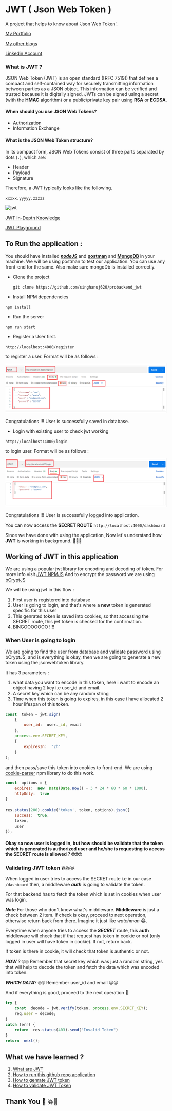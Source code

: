 # JWT ( Json Web Token )
A project that helps to know about 'Json Web Token'.

[My Portfolio](https://anujportfolio.herokuapp.com/)

[My other blogs](https://dev.to/singhanuj620)

[Linkedin Account](https://www.linkedin.com/in/anuj-singh-007/)


### What is JWT ?
JSON Web Token (JWT) is an open standard ([RFC 7519]) that defines a compact and self-contained way for securely transmitting information between parties as a JSON object. This information can be verified and trusted because it is digitally signed. 
JWTs can be signed using a secret (with the **HMAC** algorithm) or a public/private key pair using **RSA** or **ECDSA**.

#### When should you use JSON Web Tokens?
 - Authorization
 - Information Exchange

#### What is the JSON Web Token structure?

In its compact form, JSON Web Tokens consist of three parts separated by dots (`.`), which are:

-   Header
-   Payload
-   Signature

Therefore, a JWT typically looks like the following.

`xxxxx.yyyyy.zzzzz`

![jwt](https://cdn2.auth0.com/docs/media/articles/api-auth/client-credentials-grant.png)


[JWT In-Depth Knowledge](https://jwt.io/introduction)

[JWT Playground](https://jwt.io/#debugger-io)


## To Run the application :
You should have installed ***[nodeJS](https://nodejs.org/en/download/)*** and **[postman](https://www.postman.com/downloads/)** and [**MongoDB**](https://www.mongodb.com/try/download/community) in your machine.
We will be using postman to test our application. You can use any front-end for the same.
Also make sure mongoDb is installed correctly.

 - Clone the project
 
	 `git clone https://github.com/singhanuj620/probackend_jwt`
	 
 - Install NPM dependencies 
 
 `npm install`
 
 - Run the server 
 
`npm run start`

- Register a User first. 

`http://localhost:4000/register`

to register a user. Format will be as follows : 

![postman_register](./screenshots/postman_register.png)

Congratulations !!! User is successfully saved in database.

- Login with existing user to check jwt working 

`http://localhost:4000/login`

to login user. Format will be as follows : 

![postman_login](./screenshots/postman_login.png)

Congratulations !!! User is successfully logged into application.


You can now access the **SECRET ROUTE** `http://localhost:4000/dashboard`

Since we have done with using the application, Now let's understand how **JWT** is working in background. 🙌🙌🙌

## Working of JWT in this application

We are using a popular jwt library for encoding and decoding of token. For more info visit [JWT NPMJS](https://www.npmjs.com/package/jsonwebtoken)
And to encrypt the password we are using [bCryptJS](https://www.npmjs.com/package/bcryptjs)

We will be using jwt in this flow :

 1. First user is registered into database
 2. User is going to login, and that's where a **new** token is generated specific for this user
 3. This genrated token is saved into cookies, so that accessing the SECRET route, this jwt token is checked for the confirmation.
 4. BINGOOOOOOO !!!!


### When User is going to login 
We are going to find the user from database and validate password using bCryptJS, and is everything is okay, then we are going to generate a new token using the jsonwebtoken library.

It has 3 parameters : 

 1. what data you want to encode in this token, here i want to encode an object having 2 key i.e user_id and email.
 2. A secret key which can be any random string
 3. Time when this token is going to expires, in this case i have allocated 2 hour lifespan of this token.

``` javascript    
const  token = jwt.sign(
    {
	    user_id:  user._id, email
    },
	process.env.SECRET_KEY,
    {
	    expiresIn:  "2h"
    }
);
```

and then pass/save this token into cookies to front-end. We are using [cookie-parser](https://www.npmjs.com/package/cookie-parser) npm library to do this work.

```javascript
const  options = {
	expires:  new  Date(Date.now() + 3 * 24 * 60 * 60 * 1000),
	httpOnly:  true
}

res.status(200).cookie('token', token, options).json({
	success:  true,
	token,
	user
});
```

#### Okay so now user is logged in, but how should be validate that the token which is generated is authorized user and he/she is requesting to access the SECRET route is allowed ? 🙄🙄🙄

### Validating JWT token 💥💥💥

When logged in user tries to access the SECRET route i.e in our case `/dashboard` then, a middleware ***auth*** is going to validate the token.

For that backend has to fetch the token which is set in cookies when user was login.

***Note*** For those who don't know what's middleware. **Middleware** is just a check between 2 item. If check is okay, proceed to next operation, otherwise return back from there. Imagine it just like *watchman* 😂.

Everytime when anyone tries to access the ***SECRET*** route, this **auth** middleware will check that if that request has token in cookie or not (only logged in user will have token in cookie). If not, return back.

If token is there in cookie, it will check that token is authentic or not.

***HOW*** ? 🙄🙄
Remember that secret key which was just a random string, yes that will help to decode the token and fetch the data which was encoded into token.


***WHICH DATA***? 🙄🙄
Remember user_id and email 😉😉

And if everything is good, proceed to the next operation 💯

```javascript
try {
	const  decode = jwt.verify(token, process.env.SECRET_KEY);
	req.user = decode;
}
catch (err) {
	return  res.status(403).send("Invalid Token")
}
return  next();
```

## What we have learned ?

 1. [What are JWT](https://github.com/singhanuj620/probackend_jwt/new/main?readme=1#what-is-jwt-)
 2. [How to run this github repo application](https://github.com/singhanuj620/probackend_jwt/new/main?readme=1#to-run-the-application-)
 3. [How to genrate JWT token](https://github.com/singhanuj620/probackend_jwt/new/main?readme=1#when-user-is-going-to-login)
 4. [How to validate JWT Token](https://github.com/singhanuj620/probackend_jwt/new/main?readme=1#validating-jwt-token-)

## Thank You 🤗 💥🤩

